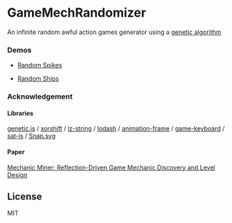 GameMechRandomizer
======================

An infinite random awful action games generator using a [genetic algorithm](https://en.wikipedia.org/wiki/Genetic_algorithm)

### Demos

* [Random Spikes](http://abagames.sakura.ne.jp/15/GameMechRandomizer/app/sample/RandomSpikes.html)

* [Random Ships](http://abagames.sakura.ne.jp/15/GameMechRandomizer/app/sample/RandomShips.html)

### Acknowledgement

#### Libraries

[genetic.js](http://subprotocol.com/system/genetic-js.html) /
[xorshift](https://github.com/AndreasMadsen/xorshift) /
[lz-string](http://pieroxy.net/blog/pages/lz-string/index.html) /
[lodash](https://lodash.com/) /
[animation-frame](https://github.com/kof/animation-frame) /
[game-keyboard](https://github.com/ericlathrop/game-keyboard) /
[sat-js](https://github.com/jriecken/sat-js) /
[Snap.svg](http://snapsvg.io/)

#### Paper

[Mechanic Miner: Reflection-Driven Game Mechanic Discovery and Level Design](http://ccg.doc.gold.ac.uk/papers/cook_evogames13.pdf)

License
----------
MIT
